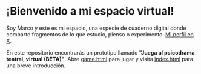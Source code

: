 # ¡Bienvenido a mi espacio virtual!

Soy Marco y este es mi espacio, una especie de cuaderno digital donde comparto fragmentos de lo que estudio, pienso o experimento.
[Mi perfil en X](https://x.com/vinicio_salto).

En este repositorio encontrarás un prototipo llamado **"Juega al psicodrama teatral, virtual (BETA)"**.
Abre [game.html](game.html) para jugar y visita [index.html](index.html) para una breve introducción.
